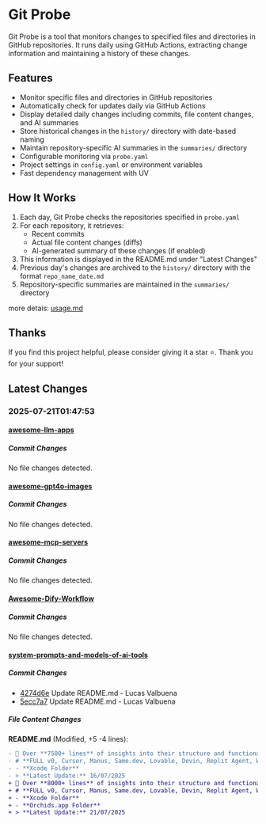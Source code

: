 # Git Probe

Git Probe is a tool that monitors changes to specified files and directories in GitHub repositories. It runs daily using GitHub Actions, extracting change information and maintaining a history of these changes.

## Features

- Monitor specific files and directories in GitHub repositories
- Automatically check for updates daily via GitHub Actions
- Display detailed daily changes including commits, file content changes, and AI summaries
- Store historical changes in the `history/` directory with date-based naming
- Maintain repository-specific AI summaries in the `summaries/` directory
- Configurable monitoring via `probe.yaml`
- Project settings in `config.yaml` or environment variables
- Fast dependency management with UV

## How It Works

1. Each day, Git Probe checks the repositories specified in `probe.yaml`
2. For each repository, it retrieves:
   - Recent commits
   - Actual file content changes (diffs)
   - AI-generated summary of these changes (if enabled)
3. This information is displayed in the README.md under "Latest Changes"
4. Previous day's changes are archived to the `history/` directory with the format `repo_name_date.md`
5. Repository-specific summaries are maintained in the `summaries/` directory

more detais: [usage.md](usage.md)

## Thanks

If you find this project helpful, please consider giving it a star ⭐️. Thank you for your support!


## Latest Changes

### 2025-07-21T01:47:53

#### [awesome-llm-apps](https://github.com/Shubhamsaboo/awesome-llm-apps)

##### Commit Changes

No file changes detected.

#### [awesome-gpt4o-images](https://github.com/jamez-bondos/awesome-gpt4o-images)

##### Commit Changes

No file changes detected.

#### [awesome-mcp-servers](https://github.com/punkpeye/awesome-mcp-servers)

##### Commit Changes

No file changes detected.

#### [Awesome-Dify-Workflow](https://github.com/svcvit/Awesome-Dify-Workflow)

##### Commit Changes

No file changes detected.

#### [system-prompts-and-models-of-ai-tools](https://github.com/x1xhlol/system-prompts-and-models-of-ai-tools)

##### Commit Changes

- [4274d6e](https://github.com/x1xhlol/system-prompts-and-models-of-ai-tools/commit/4274d6e3409d0ece2441c942e62bbf5fcd119a36) Update README.md - Lucas Valbuena
- [5ecc7a7](https://github.com/x1xhlol/system-prompts-and-models-of-ai-tools/commit/5ecc7a724093e8d887769211af18dd78eae61321) Update README.md - Lucas Valbuena


##### File Content Changes

**README.md** (Modified, +5 -4 lines):

```diff
- 📜 Over **7500+ lines** of insights into their structure and functionality.
- # **FULL v0, Cursor, Manus, Same.dev, Lovable, Devin, Replit Agent, Windsurf Agent, VSCode Agent, Dia Browser, Trae AI, Cluely, Perplexity, Xcode & Spawn (And other Open Sourced) System Prompts, Tools & AI Models**
- - **Xcode Folder**
- > **Latest Update:** 16/07/2025
+ 📜 Over **8000+ lines** of insights into their structure and functionality.
+ # **FULL v0, Cursor, Manus, Same.dev, Lovable, Devin, Replit Agent, Windsurf Agent, VSCode Agent, Dia Browser, Trae AI, Cluely, Perplexity, Xcode, Spawn & Orchids.app (And other Open Sourced) System Prompts, Tools & AI Models**
+ - **Xcode Folder**
+ - **Orchids.app Folder**
+ > **Latest Update:** 21/07/2025
```



